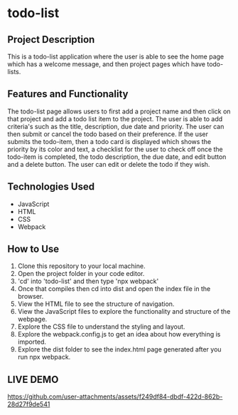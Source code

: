# todo-list

## Project Description
This is a todo-list application where the user is able to see the home page which has a welcome message, and then project pages which have todo-lists. 

## Features and Functionality
The todo-list page allows users to first add a project name and then click on that project and add a todo list item to the project. The user is able to add criteria's such as the title, description, due date and priority. The user can then submit or cancel the todo based on their preference. If the user submits the todo-item, then a todo card is displayed which shows the priority by its color and text, a checklist for the user to check off once the todo-item is completed, the todo description, the due date, and edit button and a delete button. The user can edit or delete the todo if they wish. 

## Technologies Used
- JavaScript
- HTML
- CSS
- Webpack

## How to Use
1. Clone this repository to your local machine.
2. Open the project folder in your code editor.
3. 'cd' into 'todo-list' and then type 'npx webpack'
4. Once that compiles then cd into dist and open the index file in the browser.
5. View the HTML file to see the structure of navigation.
6. View the JavaScript files to explore the functionality and structure of the webpage.
7. Explore the CSS file to understand the styling and layout.
8. Explore the webpack.config.js to get an idea about how everything is imported.
9. Explore the dist folder to see the index.html page generated after you run npx webpack.

## LIVE DEMO
https://github.com/user-attachments/assets/f249df84-dbdf-422d-862b-28d27f9de541
